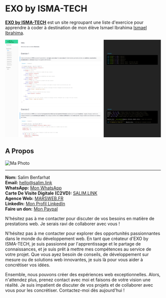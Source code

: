 # EXO by ISMA-TECH

[**EXO by ISMA-TECH**](https://exo.isma-tech.fr) est un site regroupant une liste d'exercice pour apprendre à coder à destination de mon élève Ismael Ibrahima [Ismael Ibrahima](https://www.linkedin.com/in/ismael-ibrahima-a2920882/).

![Website screenshot](images/_screenshot.png)

## A Propos

<img src="https://salim.link/assets/img/avatar.png" alt="Ma Photo" width="200"/>

---

**Nom:** Salim Benfarhat  
**Email:** [hello@salim.link](mailto:hello@salim.link)  
**WhatsApp:** [Mon WhatsApp](https://salim.link/whatsapp)  
**Carte De Visite Digitale (C2VD):** [SALIM.LINK](https://salim.link)  
**Agence Web:** [MARSWEB.FR](https://marsweb.fr)  
**LinkedIn:** [Mon Profil LinkedIn](https://salim.link/linkedin)  
**Faire un don:** [Mon Paypal](https://salim.link/paypal)

N'hésitez pas à me contacter pour discuter de vos besoins en matière de prestations web. Je serais ravi de collaborer avec vous !

N'hésitez pas à me contacter pour explorer des opportunités passionnantes dans le monde du développement web. En tant que créateur d'EXO by ISMA-TECH, je suis passionné par l'apprentissage et le partage de connaissances, et je suis prêt à mettre mes compétences au service de votre projet. Que vous ayez besoin de conseils, de développement sur mesure ou de solutions web innovantes, je suis là pour vous aider à concrétiser vos idées.

Ensemble, nous pouvons créer des expériences web exceptionnelles. Alors, n'attendez plus, prenez contact avec moi et faisons de votre vision une réalité. Je suis impatient de discuter de vos projets et de collaborer avec vous pour les concrétiser. Contactez-moi dès aujourd'hui !
